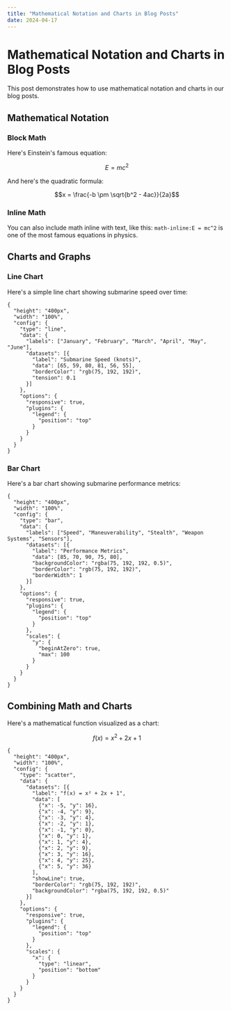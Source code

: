 ```yaml
---
title: "Mathematical Notation and Charts in Blog Posts"
date: 2024-04-17
---
```


# Mathematical Notation and Charts in Blog Posts

This post demonstrates how to use mathematical notation and charts in our blog posts.

## Mathematical Notation

### Block Math

Here's Einstein's famous equation:

```math
E = mc^2
```

And here's the quadratic formula:

```math
x = \frac{-b \pm \sqrt{b^2 - 4ac}}{2a}
```

### Inline Math

You can also include math inline with text, like this: `math-inline:E = mc^2` is one of the most famous equations in physics.

## Charts and Graphs

### Line Chart

Here's a simple line chart showing submarine speed over time:

```chart
{
  "height": "400px",
  "width": "100%",
  "config": {
    "type": "line",
    "data": {
      "labels": ["January", "February", "March", "April", "May", "June"],
      "datasets": [{
        "label": "Submarine Speed (knots)",
        "data": [65, 59, 80, 81, 56, 55],
        "borderColor": "rgb(75, 192, 192)",
        "tension": 0.1
      }]
    },
    "options": {
      "responsive": true,
      "plugins": {
        "legend": {
          "position": "top"
        }
      }
    }
  }
}
```

### Bar Chart

Here's a bar chart showing submarine performance metrics:

```chart
{
  "height": "400px",
  "width": "100%",
  "config": {
    "type": "bar",
    "data": {
      "labels": ["Speed", "Maneuverability", "Stealth", "Weapon Systems", "Sensors"],
      "datasets": [{
        "label": "Performance Metrics",
        "data": [85, 70, 90, 75, 80],
        "backgroundColor": "rgba(75, 192, 192, 0.5)",
        "borderColor": "rgb(75, 192, 192)",
        "borderWidth": 1
      }]
    },
    "options": {
      "responsive": true,
      "plugins": {
        "legend": {
          "position": "top"
        }
      },
      "scales": {
        "y": {
          "beginAtZero": true,
          "max": 100
        }
      }
    }
  }
}
```

## Combining Math and Charts

Here's a mathematical function visualized as a chart:

```math
f(x) = x^2 + 2x + 1
```

```chart
{
  "height": "400px",
  "width": "100%",
  "config": {
    "type": "scatter",
    "data": {
      "datasets": [{
        "label": "f(x) = x² + 2x + 1",
        "data": [
          {"x": -5, "y": 16},
          {"x": -4, "y": 9},
          {"x": -3, "y": 4},
          {"x": -2, "y": 1},
          {"x": -1, "y": 0},
          {"x": 0, "y": 1},
          {"x": 1, "y": 4},
          {"x": 2, "y": 9},
          {"x": 3, "y": 16},
          {"x": 4, "y": 25},
          {"x": 5, "y": 36}
        ],
        "showLine": true,
        "borderColor": "rgb(75, 192, 192)",
        "backgroundColor": "rgba(75, 192, 192, 0.5)"
      }]
    },
    "options": {
      "responsive": true,
      "plugins": {
        "legend": {
          "position": "top"
        }
      },
      "scales": {
        "x": {
          "type": "linear",
          "position": "bottom"
        }
      }
    }
  }
}
``` 